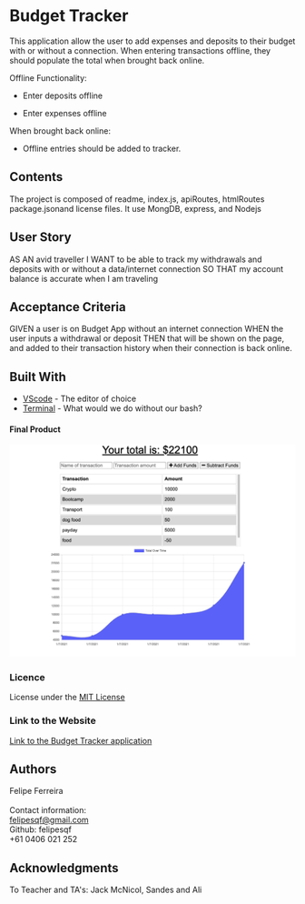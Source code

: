 # Budget Tracker

This application allow the user to add expenses and deposits to their budget with or without a connection. When entering transactions offline, they should populate the total when brought back online.

Offline Functionality:

  * Enter deposits offline

  * Enter expenses offline

When brought back online:

  * Offline entries should be added to tracker.

## Contents

The project is composed of readme, index.js, apiRoutes, htmlRoutes package.jsonand license files. It use MongDB, express, and Nodejs

## User Story

AS AN avid traveller
I WANT to be able to track my withdrawals and deposits with or without a data/internet connection
SO THAT my account balance is accurate when I am traveling
​

## Acceptance Criteria

GIVEN a user is on Budget App without an internet connection
WHEN the user inputs a withdrawal or deposit
THEN that will be shown on the page, and added to their transaction history when their connection is back online.

## Built With

- [VScode](https://code.visualstudio.com/) - The editor of choice
- [Terminal](https://gitforwindows.org/) - What would we do without our bash?
  ​

#### Final Product

![screenshot1](https://github.com/felipesqf/Online-Offline-Budget-Trackers/blob/main/public/assets/bg1.png)


### Licence

License under the [MIT License](LICENSE)
​

### Link to the Website

<a href="https://felipesqf.github.io/Online-Offline-Budget-Trackers/">Link to the Budget Tracker application</a>

## Authors

Felipe Ferreira <br><br>
Contact information:<br>
felipesqf@gmail.com<br>
Github: felipesqf<br>
+61 0406 021 252
​​

## Acknowledgments

To Teacher and TA's:
Jack McNicol, Sandes and Ali